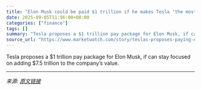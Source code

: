 ```yaml
---
title: "Elon Musk could be paid $1 trillion if he makes Tesla ‘the most valuable company in history’"
date: 2025-09-05T11:56:00+08:00
categories: ["finance"]
tags: []
summary: "Tesla proposes a $1 trillion pay package for Elon Musk, if can stay focused on adding $7.5 trillion to the company’s value."
source_url: "https://www.marketwatch.com/story/teslas-proposes-paying-elon-musk-a-package-valued-at-88-billion-if-he-adds-7-5-trillion-in-value-0fb222f8?mod=mw_rss_topstories"
---
```


Tesla proposes a $1 trillion pay package for Elon Musk, if can stay focused on adding $7.5 trillion to the company’s value.

---

*来源: [原文链接](https://www.marketwatch.com/story/teslas-proposes-paying-elon-musk-a-package-valued-at-88-billion-if-he-adds-7-5-trillion-in-value-0fb222f8?mod=mw_rss_topstories)*
